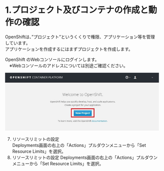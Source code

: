 # 1.プロジェクト及びコンテナの作成と動作の確認

OpenShiftは、”プロジェクト”というくくりで権限、アプリケーション等を管理しています。   
アプリケーションを作成するにはまずプロジェクトを作成します。

OpenShift のWebコンソールにログインします。  
　※Webコンソールのアドレスについては別途ご確認ください。

![project-new](./2-1-1.jpg)

7. リソースリミットの設定  
Deployments画面の右上の「Actions」プルダウンメニューから「Set Resource Limits」を選択。
7. リソースリミットの設定
Deployments画面の右上の「Actions」プルダウンメニューから「Set Resource Limits」を選択。
